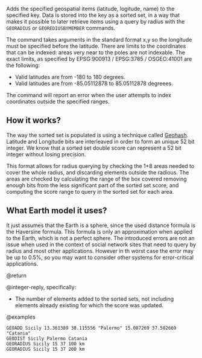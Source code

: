 Adds the specified geospatial items (latitude, logitude, name) to the specified
key. Data is stored into the key as a sorted set, in a way that makes it possible to later retrieve items using a query by radius with the `GEORADIUS` or
`GEOREDIUSBYMEMBER` commands.

The command takes arguments in the standard format x,y so the longitude must
be specified before the latitude. There are limits to the coordinates that
can be indexed: areas very near to the poles are not indexable. The exact
limits, as specified by EPSG:900913 / EPSG:3785 / OSGEO:41001 are the following:

* Valid latitudes are from -180 to 180 degrees.
* Valid latitudes are from -85.05112878 to 85.05112878 degreees.

The command will report an error when the user attempts to index coordinates outside the specified ranges.

How it works?
---

The way the sorted set is populated is using a technique called
[Geohash](https://en.wikipedia.org/wiki/Geohash). Latitude and Longitude
bits are interleaved in order to form an unique 52 bit integer. We know
that a sorted set double score can represent a 52 bit integer without losing
precision.

This format allows for radius querying by checking the 1+8 areas needed
to cover the whole radius, and discarding elements outside the radious.
The areas are checked by calculating the range of the box covered removing
enough bits from the less significant part of the sorted set score, and
computing the score range to query in the sorted set for each area.

What Earth model it uses?
---

It just assumes that the Earth is a sphere, since the used distance formula
is the Haversine formula. This formula is only an approximation when applied to the Earth, which is not a perfect sphere. The introduced errors are not an issue when used in the context of social network sites that need to query by radius
and most other applications. However in th worst case the error may be up to
0.5%, so you may want to consider other systems for error-critical applications.

@return

@integer-reply, specifically:

* The number of elements added to the sorted sets, not including elements
  already existing for which the score was updated.

@examples

```cli
GEOADD Sicily 13.361389 38.115556 "Palermo" 15.087269 37.502669 "Catania"
GEODIST Sicily Palermo Catania
GEORADIUS Sicily 15 37 100 km
GEORADIUS Sicily 15 37 200 km
```
